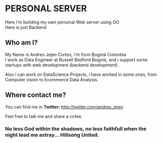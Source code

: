 # PERSONAL SERVER

Here i'm building my own personal Web server using GO   
Here is just Backend   

## Who am I?
My Name is Andres Jejen Cortes, i'm from Bogotá Colombia   
I work as Data Engineer at Russell Bedford Bogotá, and i support some startups
with web development (backend development).   

Also i can work on DataScience Projects, i have worked in some ones, from Computer vision to Ecommerce Data Analysis.   

## Where contact me?
You can find me in
**Twitter:** http://twitter.com/andres_jejen

Feel free to talk me and share a cofee.

### No less God within the shadows, no less faithfull when the night lead me astray... Hillsong United.



